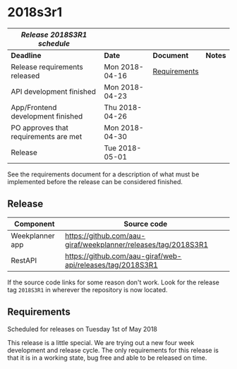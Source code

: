 # 2018s3r1

| _**Release 2018S3R1 schedule**_                            |                          |                |           |
|------------------------------------------------------------|--------------------------|----------------|-----------|
| **Deadline**                                               | **Date**                 | **Document**   | **Notes** |
| Release requirements released                              | Mon 2018-04-16           | [Requirements](#requirements)|         |
| API development finished                                   | Mon 2018-04-23           |                |           |
| App/Frontend development finished                          | Thu 2018-04-26           |                |           |
| PO approves that requirements are met                      | Mon 2018-04-30           |                |           |
| Release                                                    | Tue 2018-05-01           |                |           |

See the requirements document for a description of what must be implemented before the release can be considered finished. 

## Release
| **Component**     | **Source code**                                                                                |
|-------------------|------------------------------------------------------------------------------------------------|
|Weekplanner app    |https://github.com/aau-giraf/weekplanner/releases/tag/2018S3R1                                  |
|RestAPI            |https://github.com/aau-giraf/web-api/releases/tag/2018S3R1                                      |

If the source code links for some reason don't work. Look for the release tag `2018S3R1` in wherever the repository is now located.

## Requirements
Scheduled for releases on Tuesday 1st of May 2018

This release is a little special. We are trying out a new four week development and release cycle. 
The only requirements for this release is that it is in a working state, bug free and able to be released on time.
